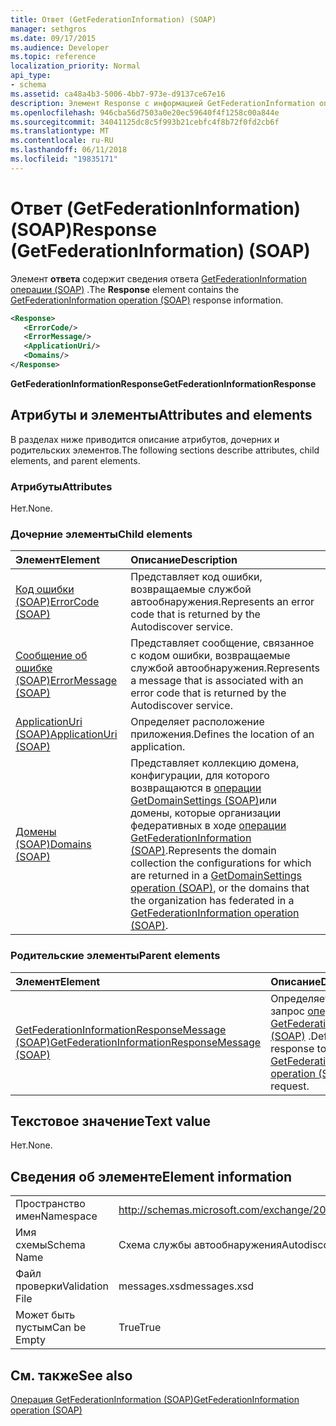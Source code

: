 ```yaml
---
title: Ответ (GetFederationInformation) (SOAP)
manager: sethgros
ms.date: 09/17/2015
ms.audience: Developer
ms.topic: reference
localization_priority: Normal
api_type:
- schema
ms.assetid: ca48a4b3-5006-4bb7-973e-d9137ce67e16
description: Элемент Response с информацией GetFederationInformation операции (SOAP) ответа.
ms.openlocfilehash: 946cba56d7503a0e20ec59640f4f1258c00a844e
ms.sourcegitcommit: 34041125dc8c5f993b21cebfc4f8b72f0fd2cb6f
ms.translationtype: MT
ms.contentlocale: ru-RU
ms.lasthandoff: 06/11/2018
ms.locfileid: "19835171"
---
```

# <a name="response-getfederationinformation-soap"></a><span data-ttu-id="2082f-103">Ответ (GetFederationInformation) (SOAP)</span><span class="sxs-lookup"><span data-stu-id="2082f-103">Response (GetFederationInformation) (SOAP)</span></span>

<span data-ttu-id="2082f-104">Элемент **ответа** содержит сведения ответа [GetFederationInformation операции (SOAP)](getfederationinformation-operation-soap.md) .</span><span class="sxs-lookup"><span data-stu-id="2082f-104">The **Response** element contains the [GetFederationInformation operation (SOAP)](getfederationinformation-operation-soap.md) response information.</span></span> 
  
```XML
<Response>
   <ErrorCode/>
   <ErrorMessage/>
   <ApplicationUri/>
   <Domains/>
</Response>
```

 <span data-ttu-id="2082f-105">**GetFederationInformationResponse**</span><span class="sxs-lookup"><span data-stu-id="2082f-105">**GetFederationInformationResponse**</span></span>
## <a name="attributes-and-elements"></a><span data-ttu-id="2082f-106">Атрибуты и элементы</span><span class="sxs-lookup"><span data-stu-id="2082f-106">Attributes and elements</span></span>

<span data-ttu-id="2082f-107">В разделах ниже приводится описание атрибутов, дочерних и родительских элементов.</span><span class="sxs-lookup"><span data-stu-id="2082f-107">The following sections describe attributes, child elements, and parent elements.</span></span>
  
### <a name="attributes"></a><span data-ttu-id="2082f-108">Атрибуты</span><span class="sxs-lookup"><span data-stu-id="2082f-108">Attributes</span></span>

<span data-ttu-id="2082f-109">Нет.</span><span class="sxs-lookup"><span data-stu-id="2082f-109">None.</span></span>
  
### <a name="child-elements"></a><span data-ttu-id="2082f-110">Дочерние элементы</span><span class="sxs-lookup"><span data-stu-id="2082f-110">Child elements</span></span>

|<span data-ttu-id="2082f-111">**Элемент**</span><span class="sxs-lookup"><span data-stu-id="2082f-111">**Element**</span></span>|<span data-ttu-id="2082f-112">**Описание**</span><span class="sxs-lookup"><span data-stu-id="2082f-112">**Description**</span></span>|
|:-----|:-----|
|[<span data-ttu-id="2082f-113">Код ошибки (SOAP)</span><span class="sxs-lookup"><span data-stu-id="2082f-113">ErrorCode (SOAP)</span></span>](errorcode-soap.md) <br/> |<span data-ttu-id="2082f-114">Представляет код ошибки, возвращаемые службой автообнаружения.</span><span class="sxs-lookup"><span data-stu-id="2082f-114">Represents an error code that is returned by the Autodiscover service.</span></span>  <br/> |
|[<span data-ttu-id="2082f-115">Сообщение об ошибке (SOAP)</span><span class="sxs-lookup"><span data-stu-id="2082f-115">ErrorMessage (SOAP)</span></span>](errormessage-soap.md) <br/> |<span data-ttu-id="2082f-116">Представляет сообщение, связанное с кодом ошибки, возвращаемые службой автообнаружения.</span><span class="sxs-lookup"><span data-stu-id="2082f-116">Represents a message that is associated with an error code that is returned by the Autodiscover service.</span></span>  <br/> |
|[<span data-ttu-id="2082f-117">ApplicationUri (SOAP)</span><span class="sxs-lookup"><span data-stu-id="2082f-117">ApplicationUri (SOAP)</span></span>](applicationuri-soap.md) <br/> |<span data-ttu-id="2082f-118">Определяет расположение приложения.</span><span class="sxs-lookup"><span data-stu-id="2082f-118">Defines the location of an application.</span></span>  <br/> |
|[<span data-ttu-id="2082f-119">Домены (SOAP)</span><span class="sxs-lookup"><span data-stu-id="2082f-119">Domains (SOAP)</span></span>](domains-soap.md) <br/> |<span data-ttu-id="2082f-120">Представляет коллекцию домена, конфигурации, для которого возвращаются в [операции GetDomainSettings (SOAP)](getdomainsettings-operation-soap.md)или домены, которые организации федеративных в ходе [операции GetFederationInformation (SOAP)](getfederationinformation-operation-soap.md).</span><span class="sxs-lookup"><span data-stu-id="2082f-120">Represents the domain collection the configurations for which are returned in a [GetDomainSettings operation (SOAP)](getdomainsettings-operation-soap.md), or the domains that the organization has federated in a [GetFederationInformation operation (SOAP)](getfederationinformation-operation-soap.md).</span></span>  <br/> |
   
### <a name="parent-elements"></a><span data-ttu-id="2082f-121">Родительские элементы</span><span class="sxs-lookup"><span data-stu-id="2082f-121">Parent elements</span></span>

|<span data-ttu-id="2082f-122">**Элемент**</span><span class="sxs-lookup"><span data-stu-id="2082f-122">**Element**</span></span>|<span data-ttu-id="2082f-123">**Описание**</span><span class="sxs-lookup"><span data-stu-id="2082f-123">**Description**</span></span>|
|:-----|:-----|
|[<span data-ttu-id="2082f-124">GetFederationInformationResponseMessage (SOAP)</span><span class="sxs-lookup"><span data-stu-id="2082f-124">GetFederationInformationResponseMessage (SOAP)</span></span>](getfederationinformationresponsemessage-soap.md) <br/> |<span data-ttu-id="2082f-125">Определяет ответ на запрос [операции GetFederationInformation (SOAP)](getfederationinformation-operation-soap.md) .</span><span class="sxs-lookup"><span data-stu-id="2082f-125">Defines a response to a [GetFederationInformation operation (SOAP)](getfederationinformation-operation-soap.md) request.</span></span>  <br/> |
   
## <a name="text-value"></a><span data-ttu-id="2082f-126">Текстовое значение</span><span class="sxs-lookup"><span data-stu-id="2082f-126">Text value</span></span>

<span data-ttu-id="2082f-127">Нет.</span><span class="sxs-lookup"><span data-stu-id="2082f-127">None.</span></span>
  
## <a name="element-information"></a><span data-ttu-id="2082f-128">Сведения об элементе</span><span class="sxs-lookup"><span data-stu-id="2082f-128">Element information</span></span>

|||
|:-----|:-----|
|<span data-ttu-id="2082f-129">Пространство имен</span><span class="sxs-lookup"><span data-stu-id="2082f-129">Namespace</span></span>  <br/> |http://schemas.microsoft.com/exchange/2010/Autodiscover  <br/> |
|<span data-ttu-id="2082f-130">Имя схемы</span><span class="sxs-lookup"><span data-stu-id="2082f-130">Schema Name</span></span>  <br/> |<span data-ttu-id="2082f-131">Схема службы автообнаружения</span><span class="sxs-lookup"><span data-stu-id="2082f-131">Autodiscover schema</span></span>  <br/> |
|<span data-ttu-id="2082f-132">Файл проверки</span><span class="sxs-lookup"><span data-stu-id="2082f-132">Validation File</span></span>  <br/> |<span data-ttu-id="2082f-133">messages.xsd</span><span class="sxs-lookup"><span data-stu-id="2082f-133">messages.xsd</span></span>  <br/> |
|<span data-ttu-id="2082f-134">Может быть пустым</span><span class="sxs-lookup"><span data-stu-id="2082f-134">Can be Empty</span></span>  <br/> |<span data-ttu-id="2082f-135">True</span><span class="sxs-lookup"><span data-stu-id="2082f-135">True</span></span>  <br/> |
   
## <a name="see-also"></a><span data-ttu-id="2082f-136">См. также</span><span class="sxs-lookup"><span data-stu-id="2082f-136">See also</span></span>



[<span data-ttu-id="2082f-137">Операция GetFederationInformation (SOAP)</span><span class="sxs-lookup"><span data-stu-id="2082f-137">GetFederationInformation operation (SOAP)</span></span>](getfederationinformation-operation-soap.md)

